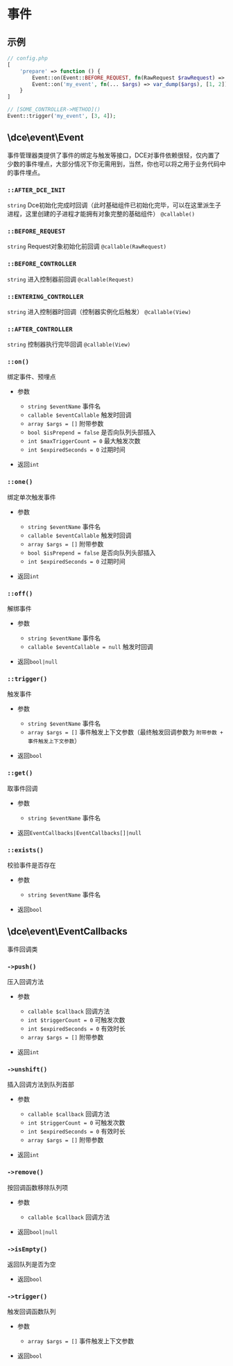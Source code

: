 # 事件

## 示例

```php
// config.php
[
    'prepare' => function () {
        Event::on(Event::BEFORE_REQUEST, fn(RawRequest $rawRequest) => var_dump($rawRequest::class));
        Event::on('my_event', fn(... $args) => var_dump($args), [1, 2]);
    }
]

// [SOME_CONTROLLER->METHOD]()
Event::trigger('my_event', [3, 4]);
```


## \dce\event\Event

事件管理器类提供了事件的绑定与触发等接口，DCE对事件依赖很轻，仅内置了少数的事件埋点，大部分情况下你无需用到，当然，你也可以将之用于业务代码中的事件埋点。


### `::AFTER_DCE_INIT`
`string` Dce初始化完成时回调（此时基础组件已初始化完毕，可以在这里派生子进程，这里创建的子进程才能拥有对象完整的基础组件） `@callable()`

### `::BEFORE_REQUEST`
`string` Request对象初始化前回调 `@callable(RawRequest)`

### `::BEFORE_CONTROLLER`
`string` 进入控制器前回调 `@callable(Request)`

### `::ENTERING_CONTROLLER`
`string` 进入控制器时回调（控制器实例化后触发） `@callable(View)`

### `::AFTER_CONTROLLER`
`string` 控制器执行完毕回调 `@callable(View)`


### `::on()`
绑定事件、预埋点

- 参数
  - `string $eventName` 事件名
  - `callable $eventCallable` 触发时回调
  - `array $args = []` 附带参数
  - `bool $isPrepend = false` 是否向队列头部插入
  - `int $maxTriggerCount = 0` 最大触发次数
  - `int $expiredSeconds = 0` 过期时间

- 返回`int`


### `::one()`
绑定单次触发事件

- 参数
  - `string $eventName` 事件名
  - `callable $eventCallable` 触发时回调
  - `array $args = []` 附带参数
  - `bool $isPrepend = false` 是否向队列头部插入
  - `int $expiredSeconds = 0` 过期时间

- 返回`int`


### `::off()`
解绑事件

- 参数
  - `string $eventName` 事件名
  - `callable $eventCallable = null` 触发时回调

- 返回`bool|null`


### `::trigger()`
触发事件

- 参数
  - `string $eventName` 事件名
  - `array $args = []` 事件触发上下文参数（最终触发回调参数为 `附带参数 + 事件触发上下文参数`）

- 返回`bool`


### `::get()`
取事件回调

- 参数
  - `string $eventName` 事件名

- 返回`EventCallbacks|EventCallbacks[]|null`


### `::exists()`
校验事件是否存在

- 参数
  - `string $eventName` 事件名

- 返回`bool`


## \dce\event\EventCallbacks

事件回调类


### `->push()`
压入回调方法

- 参数
  - `callable $callback` 回调方法
  - `int $triggerCount = 0` 可触发次数
  - `int $expiredSeconds = 0` 有效时长
  - `array $args = []` 附带参数

- 返回`int`


### `->unshift()`
插入回调方法到队列首部

- 参数
  - `callable $callback` 回调方法
  - `int $triggerCount = 0` 可触发次数
  - `int $expiredSeconds = 0` 有效时长
  - `array $args = []` 附带参数

- 返回`int`


### `->remove()`
按回调函数移除队列项

- 参数
  - `callable $callback` 回调方法

- 返回`bool|null`


### `->isEmpty()`
返回队列是否为空

- 返回`bool`


### `->trigger()`
触发回调函数队列

- 参数
  - `array $args = []` 事件触发上下文参数

- 返回`bool`